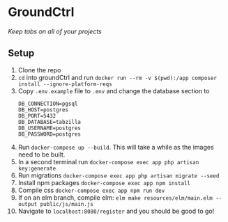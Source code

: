 # GroundCtrl

_Keep tabs on all of your projects_

## Setup

1) Clone the repo
2) `cd` into groundCtrl and run `docker run --rm -v $(pwd):/app composer install --ignore-platform-reqs`
3) Copy `.env.example` file to `.env` and change the database section to  
    ```
    DB_CONNECTION=pgsql
    DB_HOST=postgres
    DB_PORT=5432
    DB_DATABASE=tabzilla
    DB_USERNAME=postgres
    DB_PASSWORD=postgres
    ```
4) Run `docker-compose up --build`. This will take a while as the images need to be built.
5) In a second terminal run `docker-compose exec app php artisan key:generate`
6) Run migrations `docker-compose exec app php artisan migrate --seed` 
7) Install npm packages `docker-compose exec app npm install`
8) Compile css `docker-compose exec app npm run dev`
9) If on an elm branch, compile elm: `elm make resources/elm/main.elm --output public/js/main.js`
10) Navigate to `localhost:8080/register` and you should be good to go! 
